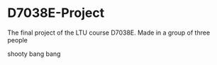 # D7038E-Project
The final project of the LTU course D7038E. Made in a group of three people

shooty bang bang
